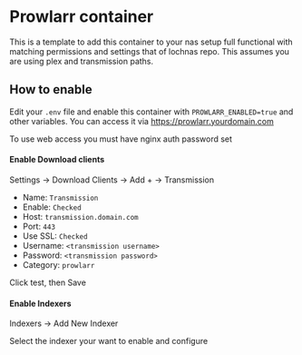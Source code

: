 # Prowlarr container

This is a template to add this container to your nas setup full functional with matching permissions and settings that of lochnas repo. This assumes you are using plex and transmission paths.

## How to enable

Edit your `.env` file and enable this container with `PROWLARR_ENABLED=true` and other variables. You can access it via https://prowlarr.yourdomain.com

To use web access you must have nginx auth password set

#### Enable Download clients

Settings -> Download Clients -> Add + -> Transmission

 - Name: `Transmission`
 - Enable: `Checked`
 - Host: `transmission.domain.com`
 - Port: `443`
 - Use SSL: `Checked`
 - Username: `<transmission username>`
 - Password: `<transmission password>`
 - Category: `prowlarr`

Click test, then Save

#### Enable Indexers

Indexers -> Add New Indexer

Select the indexer your want to enable and configure

